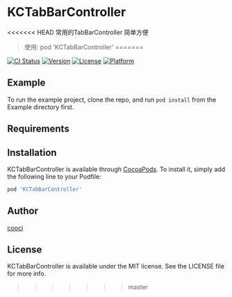 # KCTabBarController
<<<<<<< HEAD
常用的TabBarController 简单方便


> 使用: pod 'KCTabBarController'
=======

[![CI Status](https://img.shields.io/travis/cooci_tz@163.com/KCTabBarController.svg?style=flat)](https://travis-ci.org/cooci_tz@163.com/KCTabBarController)
[![Version](https://img.shields.io/cocoapods/v/KCTabBarController.svg?style=flat)](https://cocoapods.org/pods/KCTabBarController)
[![License](https://img.shields.io/cocoapods/l/KCTabBarController.svg?style=flat)](https://cocoapods.org/pods/KCTabBarController)
[![Platform](https://img.shields.io/cocoapods/p/KCTabBarController.svg?style=flat)](https://cocoapods.org/pods/KCTabBarController)

## Example

To run the example project, clone the repo, and run `pod install` from the Example directory first.

## Requirements

## Installation

KCTabBarController is available through [CocoaPods](https://cocoapods.org). To install
it, simply add the following line to your Podfile:

```ruby
pod 'KCTabBarController'
```

## Author

[cooci](https://juejin.cn/user/3650034335487975)

## License

KCTabBarController is available under the MIT license. See the LICENSE file for more info.
>>>>>>> master
